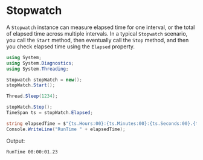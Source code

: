 # Stopwatch

A `Stopwatch` instance can measure elapsed time for one interval, or the total of elapsed time across multiple intervals. In a typical `Stopwatch` scenario, you call the `Start` method, then eventually call the `Stop` method, and then you check elapsed time using the `Elapsed` property.

```csharp
using System;
using System.Diagnostics;
using System.Threading;

Stopwatch stopWatch = new();
stopWatch.Start();

Thread.Sleep(1234);

stopWatch.Stop();
TimeSpan ts = stopWatch.Elapsed;

string elapsedTime = $"{ts.Hours:00}:{ts.Minutes:00}:{ts.Seconds:00}.{ts.Milliseconds / 10:00}";
Console.WriteLine("RunTime " + elapsedTime);
```

Output:

```terminal
RunTime 00:00:01.23
```
